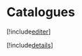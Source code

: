 # Catalogues

[!include[editer](catalogues.editer.autogen.md)]

[!include[details](catalogues.details.autogen.md)]























































































